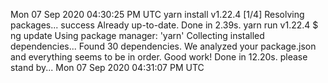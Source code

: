 Mon 07 Sep 2020 04:30:25 PM UTC
yarn install v1.22.4
[1/4] Resolving packages...
success Already up-to-date.
Done in 2.39s.
yarn run v1.22.4
$ ng update
Using package manager: 'yarn'
Collecting installed dependencies...
Found 30 dependencies.
    We analyzed your package.json and everything seems to be in order. Good work!
Done in 12.20s.
please stand by...
Mon 07 Sep 2020 04:31:07 PM UTC
